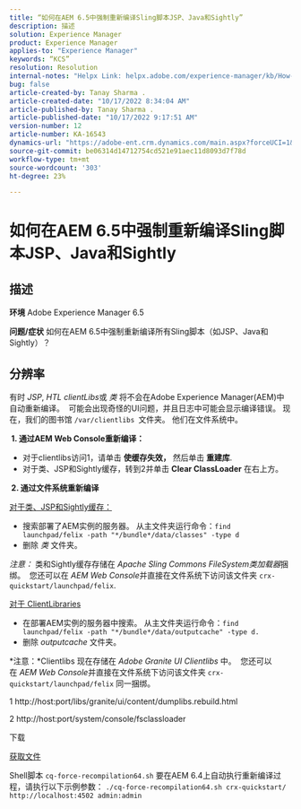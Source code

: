 ```yaml
---
title: “如何在AEM 6.5中强制重新编译Sling脚本JSP、Java和Sightly”
description: 描述
solution: Experience Manager
product: Experience Manager
applies-to: "Experience Manager"
keywords: “KCS”
resolution: Resolution
internal-notes: "Helpx Link: helpx.adobe.com/experience-manager/kb/How-to-force-a-recompilation-of-all-Sling-scripts-jsps-java-sightly-on-AEM-6-4.html"
bug: false
article-created-by: Tanay Sharma .
article-created-date: "10/17/2022 8:34:04 AM"
article-published-by: Tanay Sharma .
article-published-date: "10/17/2022 9:17:51 AM"
version-number: 12
article-number: KA-16543
dynamics-url: "https://adobe-ent.crm.dynamics.com/main.aspx?forceUCI=1&pagetype=entityrecord&etn=knowledgearticle&id=3e907074-f64d-ed11-bba2-0022480868ff"
source-git-commit: be06314d14712754cd521e91aec11d8093d7f78d
workflow-type: tm+mt
source-wordcount: '303'
ht-degree: 23%

---
```


# 如何在AEM 6.5中强制重新编译Sling脚本JSP、Java和Sightly

## 描述

<b>环境</b>
Adobe Experience Manager 6.5


<b>问题/症状</b>
如何在AEM 6.5中强制重新编译所有Sling脚本（如JSP、Java和Sightly）？


## 分辨率


有时 *JSP*, *HTL clientLibs*&#x200B;或 *类* 将不会在Adobe Experience Manager(AEM)中自动重新编译。  可能会出现奇怪的UI问题，并且日志中可能会显示编译错误。 现在，我们的图书馆 `/var/clientlibs `文件夹。 他们在文件系统中。

<b> 1. 通过AEM Web Console重新编译：</b>

- 对于clientlibs访问1，请单击 <b>使缓存失效，</b> 然后单击 <b>重建库</b>.
- 对于类、JSP和Sightly缓存，转到2并单击 <b>Clear ClassLoader</b> 在右上方。


<b> 2. 通过文件系统重新编译</b>

<u>对于类、JSP和Sightly缓存：</u>

- 搜索部署了AEM实例的服务器。 从主文件夹运行命令：`find launchpad/felix -path "*/bundle*/data/classes" -type d`
- 删除 *类* 文件夹。


*注意：* 类和Sightly缓存存储在 *Apache Sling Commons FileSystem类加载器*&#x200B;捆绑。  您还可以在 *AEM Web Console*&#x200B;并直接在文件系统下访问该文件夹 `crx-quickstart/launchpad/felix`.



<u>对于 ClientLibraries</u>

- 在部署AEM实例的服务器中搜索。 从主文件夹运行命令：`find launchpad/felix -path "*/bundle*/data/outputcache" -type d.`
- 删除 *outputcache* 文件夹。


*注意：*Clientlibs 现在存储在 *Adobe Granite UI Clientlibs* 中。  您还可以在 *AEM Web Console*&#x200B;并直接在文件系统下访问该文件夹 `crx-quickstart/launchpad/felix` 同一捆绑。



1 http://host:port/libs/granite/ui/content/dumplibs.rebuild.html

2 http://host:port/system/console/fsclassloader



下载

[获取文件](https://helpx.adobe.com/content/dam/help/en/experience-manager/kb/How-to-force-a-recompilation-of-all-Sling-scripts-jsps-java-sightly-on-AEM-6-4/_jcr_content/main-pars/download_section/download-1/cq-force-recompilation64.zip "cq-force-recompilation64.zip")

Shell脚本 `cq-force-recompilation64.sh` 要在AEM 6.4上自动执行重新编译过程，请执行以下示例参数： `./cq-force-recompilation64.sh crx-quickstart/ http://localhost:4502 admin:admin`
